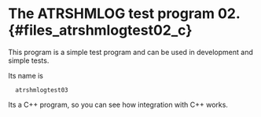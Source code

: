 The ATRSHMLOG test program 02.  {#files_atrshmlogtest02_c}
====================================

This program is a simple test program and can be used
in development and simple tests.

Its name is

      atrshmlogtest03

Its a C++ program, so you can see how integration with C++
works.


